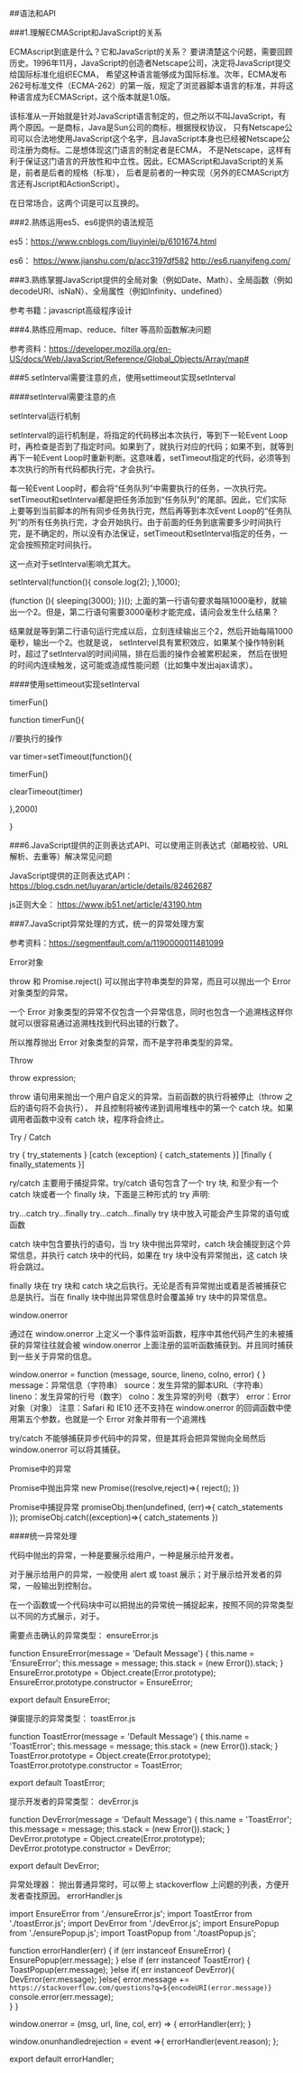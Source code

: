 ##语法和API

###1.理解ECMAScript和JavaScript的关系

ECMAscript到底是什么？它和JavaScript的关系？
要讲清楚这个问题，需要回顾历史。1996年11月，JavaScript的创造者Netscape公司，决定将JavaScript提交给国际标准化组织ECMA，
希望这种语言能够成为国际标准。次年，ECMA发布262号标准文件（ECMA-262）的第一版，规定了浏览器脚本语言的标准，并将这种语言成为ECMAScript，这个版本就是1.0版。

该标准从一开始就是针对JavaScript语言制定的，但之所以不叫JavaScript，有两个原因。一是商标，Java是Sun公司的商标，根据授权协议，
只有Netscape公司可以合法地使用JavaScript这个名字，且JavaScript本身也已经被Netscape公司注册为商标。二是想体现这门语言的制定者是ECMA，
不是Netscape，这样有利于保证这门语言的开放性和中立性。因此，ECMAScript和JavaScript的关系是，前者是后者的规格（标准），
后者是前者的一种实现（另外的ECMAScript方言还有Jscript和ActionScript）。

在日常场合，这两个词是可以互换的。

###2.熟练运用es5、es6提供的语法规范

es5：https://www.cnblogs.com/liuyinlei/p/6101674.html

es6：
https://www.jianshu.com/p/acc3197df582
http://es6.ruanyifeng.com/

###3.熟练掌握JavaScript提供的全局对象（例如Date、Math）、全局函数（例如decodeURI、isNaN）、全局属性（例如Infinity、undefined）

参考书籍：javascript高级程序设计

###4.熟练应用map、reduce、filter 等高阶函数解决问题

参考资料：https://developer.mozilla.org/en-US/docs/Web/JavaScript/Reference/Global_Objects/Array/map#

###5.setInterval需要注意的点，使用settimeout实现setInterval

####setInterval需要注意的点

setInterval运行机制

setInterval的运行机制是，将指定的代码移出本次执行，等到下一轮Event Loop时，再检查是否到了指定时间。如果到了，就执行对应的代码；如果不到，就等到再下一轮Event Loop时重新判断。这意味着，setTimeout指定的代码，必须等到本次执行的所有代码都执行完，才会执行。

每一轮Event Loop时，都会将“任务队列”中需要执行的任务，一次执行完。setTimeout和setInterval都是把任务添加到“任务队列”的尾部。因此，它们实际上要等到当前脚本的所有同步任务执行完，然后再等到本次Event Loop的“任务队列”的所有任务执行完，才会开始执行。由于前面的任务到底需要多少时间执行完，是不确定的，所以没有办法保证，setTimeout和setInterval指定的任务，一定会按照预定时间执行。

这一点对于setInterval影响尤其大。

setInterval(function(){
  console.log(2);
},1000);

(function (){
  sleeping(3000);
})();
上面的第一行语句要求每隔1000毫秒，就输出一个2。但是，第二行语句需要3000毫秒才能完成，请问会发生什么结果？

结果就是等到第二行语句运行完成以后，立刻连续输出三个2，然后开始每隔1000毫秒，输出一个2。也就是说，
setIntervel具有累积效应，如果某个操作特别耗时，超过了setInterval的时间间隔，排在后面的操作会被累积起来，
然后在很短的时间内连续触发，这可能或造成性能问题（比如集中发出ajax请求）。

####使用settimeout实现setInterval

timerFun()

function timerFun(){

  //要执行的操作

  var timer=setTimeout(function(){

  timerFun()

  clearTimeout(timer)

  },2000)

}

###6.JavaScript提供的正则表达式API、可以使用正则表达式（邮箱校验、URL解析、去重等）解决常见问题

JavaScript提供的正则表达式API：https://blog.csdn.net/luyaran/article/details/82462687

js正则大全： https://www.jb51.net/article/43190.htm

###7.JavaScript异常处理的方式，统一的异常处理方案

参考资料：https://segmentfault.com/a/1190000011481099

Error对象

throw 和 Promise.reject() 可以抛出字符串类型的异常，而且可以抛出一个 Error 对象类型的异常。

一个 Error 对象类型的异常不仅包含一个异常信息，同时也包含一个追溯栈这样你就可以很容易通过追溯栈找到代码出错的行数了。

所以推荐抛出 Error 对象类型的异常，而不是字符串类型的异常。

Throw

throw expression;

throw 语句用来抛出一个用户自定义的异常。当前函数的执行将被停止（throw 之后的语句将不会执行），
并且控制将被传递到调用堆栈中的第一个 catch 块。如果调用者函数中没有 catch 块，程序将会终止。

Try / Catch

try {
   try_statements
}
[catch (exception) {
   catch_statements
}]
[finally {
   finally_statements
}]

ry/catch 主要用于捕捉异常。try/catch 语句包含了一个 try 块, 和至少有一个 catch 块或者一个 finally 块，下面是三种形式的 try 声明:

try...catch
try...finally
try...catch...finally
try 块中放入可能会产生异常的语句或函数

catch 块中包含要执行的语句，当 try 块中抛出异常时，catch 块会捕捉到这个异常信息，并执行 catch 块中的代码，如果在 try 块中没有异常抛出，这 catch 块将会跳过。

finally 块在 try 块和 catch 块之后执行。无论是否有异常抛出或着是否被捕获它总是执行。当在 finally 块中抛出异常信息时会覆盖掉 try 块中的异常信息。

window.onerror

通过在 window.onerror 上定义一个事件监听函数，程序中其他代码产生的未被捕获的异常往往就会被 window.onerror 上面注册的监听函数捕获到。并且同时捕获到一些关于异常的信息。

window.onerror = function (message, source, lineno, colno, error) { }
message：异常信息（字符串）
source：发生异常的脚本URL（字符串）
lineno：发生异常的行号（数字）
colno：发生异常的列号（数字）
error：Error对象（对象）
注意：Safari 和 IE10 还不支持在 window.onerror 的回调函数中使用第五个参数，也就是一个 Error 对象并带有一个追溯栈

try/catch 不能够捕获异步代码中的异常，但是其将会把异常抛向全局然后 window.onerror 可以将其捕获。

Promise中的异常

Promise中抛出异常
new Promise((resolve,reject)=>{
    reject();
})

Promise中捕捉异常
promiseObj.then(undefined, (err)=>{
    catch_statements
});
promiseObj.catch((exception)=>{
    catch_statements
})

####统一异常处理

代码中抛出的异常，一种是要展示给用户，一种是展示给开发者。

对于展示给用户的异常，一般使用 alert 或 toast 展示；对于展示给开发者的异常，一般输出到控制台。

在一个函数或一个代码块中可以把抛出的异常统一捕捉起来，按照不同的异常类型以不同的方式展示，对于。

需要点击确认的异常类型：
ensureError.js

function EnsureError(message = 'Default Message') {
    this.name = 'EnsureError';
    this.message = message;
    this.stack = (new Error()).stack;
}
EnsureError.prototype = Object.create(Error.prototype);
EnsureError.prototype.constructor = EnsureError;

export default EnsureError;

弹窗提示的异常类型：
toastError.js

function ToastError(message = 'Default Message') {
    this.name = 'ToastError';
    this.message = message;
    this.stack = (new Error()).stack;
}
ToastError.prototype = Object.create(Error.prototype);
ToastError.prototype.constructor = ToastError;

export default ToastError;

提示开发者的异常类型：
devError.js

function DevError(message = 'Default Message') {
    this.name = 'ToastError';
    this.message = message;
    this.stack = (new Error()).stack;
}
DevError.prototype = Object.create(Error.prototype);
DevError.prototype.constructor = DevError;

export default DevError;

异常处理器：
抛出普通异常时，可以带上 stackoverflow 上问题的列表，方便开发者查找原因。
errorHandler.js

import EnsureError from './ensureError.js';
import ToastError from './toastError.js';
import DevError from './devError.js';
import EnsurePopup from './ensurePopup.js';
import ToastPopup from './toastPopup.js';

function errorHandler(err) {
    if (err instanceof EnsureError) {
        EnsurePopup(err.message);
    } else if (err instanceof ToastError) {
        ToastPopup(err.message);
    }else if( err instanceof DevError){
        DevError(err.message);
    }else{
        error.message += ` https://stackoverflow.com/questions?q=${encodeURI(error.message)}`
        console.error(err.message);    
    }
}

window.onerror = (msg, url, line, col, err) => {
    errorHandler(err);
}

window.onunhandledrejection = event =>{
    errorHandler(event.reason);
};

export default errorHandler;


